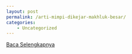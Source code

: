 ```yaml
---
layout: post
permalink: /arti-mimpi-dikejar-makhluk-besar/
categories:
    - Uncategorized
---
```


[Baca Selengkapnya](/03)